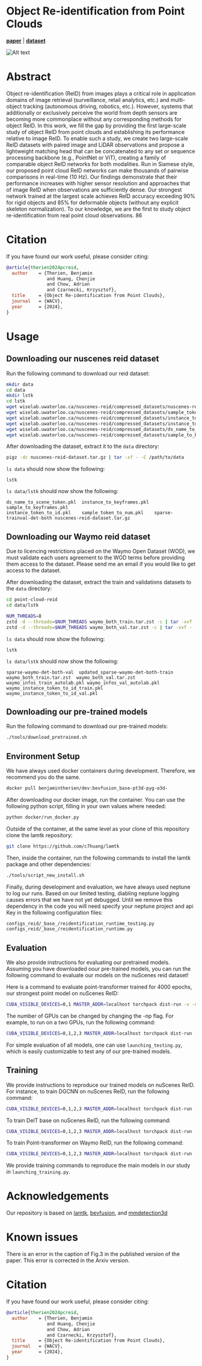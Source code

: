 # Object Re-identification from Point Clouds

[**paper**](https://arxiv.org/abs/2305.10210) | [**dataset**](https://uwaterloo.ca/waterloo-intelligent-systems-engineering-lab/object-re-identification-point-clouds)

![Alt text](rtmm.png "Optional title")


# Abstract
Object re-identification (ReID) from images plays a critical role in application domains of image retrieval (surveillance, retail analytics, etc.) and multi-object tracking (autonomous driving, robotics, etc.). However, systems that additionally or exclusively perceive the world from depth sensors are becoming more commonplace without any corresponding methods for object ReID. In this work, we fill the gap by providing the first large-scale study of object ReID from point clouds and establishing its performance relative to image ReID. To enable such a study, we create two large-scale ReID datasets with paired image and LiDAR observations and propose a lightweight matching head that can be concatenated to any set or sequence processing backbone (e.g., PointNet or ViT), creating a family of comparable object ReID networks for both modalities. Run in Siamese style, our proposed point cloud ReID networks can make thousands of pairwise comparisons in real-time ($10$ Hz). Our findings demonstrate that their performance increases with higher sensor resolution and approaches that of image ReID when observations are sufficiently dense. Our strongest network trained at the largest scale achieves ReID accuracy exceeding $90\%$ for rigid objects and $85\%$ for deformable objects (without any explicit skeleton normalization). To our knowledge, we are the first to study object re-identification from real point cloud observations.
86

# Citation
If you have found our work useful, please consider citing:
```BibTeX
@article{therien2024pcreid,
  author    = {Therien, Benjamin 
               and Huang, Chenjie 
               and Chow, Adrian
               and Czarnecki, Krzysztof},
  title     = {Object Re-identification from Point Clouds},
  journal   = {WACV},
  year      = {2024},
}
```

# Usage
## Downloading our nuscenes reid dataset

Run the following command to download our reid dataset:

```bash
mkdir data
cd data
mkdir lstk
cd lstk
wget wiselab.uwaterloo.ca/nuscenes-reid/compressed_datasets/nuscenes-reid-dataset.tar.gz
wget wiselab.uwaterloo.ca/nuscenes-reid/compressed_datasets/sample_token_to_num.pkl
wget wiselab.uwaterloo.ca/nuscenes-reid/compressed_datasets/instance_token_to_id.pkl
wget wiselab.uwaterloo.ca/nuscenes-reid/compressed_datasets/instance_to_keyframes.pkl
wget wiselab.uwaterloo.ca/nuscenes-reid/compressed_datasets/ds_name_to_scene_token.pkl
wget wiselab.uwaterloo.ca/nuscenes-reid/compressed_datasets/sample_to_keyframes.pkl
```

After downloading the dataset, extract it to the `data` directory:

```bash
pigz -dc nuscenes-reid-dataset.tar.gz | tar -xf - -C /path/to/data
```

`ls data` should now show the following:
```
lstk
```
`ls data/lstk` should now show the following:
```
ds_name_to_scene_token.pkl  instance_to_keyframes.pkl  sample_to_keyframes.pkl
instance_token_to_id.pkl    sample_token_to_num.pkl    sparse-trainval-det-both nuscenes-reid-dataset.tar.gz
```
## Downloading our Waymo reid dataset
Due to licencing restrictions placed on the Waymo Open Dataset (WOD), we must validate each users agreement to the WOD terms before providing them access to the dataset. Please send me an email if you would like to get access to the dataset.

After downloading the dataset, extract the train and validations datasets to the `data` directory:
```bash
cd point-cloud-reid
cd data/lstk

NUM_THREADS=8
zstd -d --threads=$NUM_THREADS waymo_both_train.tar.zst -c | tar -xvf -
zstd -d --threads=$NUM_THREADS waymo_both_val.tar.zst -c | tar -xvf -
```
`ls data` should now show the following:
```
lstk
```
`ls data/lstk` should now show the following:
```
sparse-waymo-det-both-val  updated_sparse-waymo-det-both-train  waymo_both_train.tar.zst  waymo_both_val.tar.zst
waymo_infos_train_autolab.pkl waymo_infos_val_autolab.pkl waymo_instance_token_to_id_train.pkl waymo_instance_token_to_id_val.pkl
```

## Downloading our pre-trained models

Run the following command to download our pre-trained models:

```bash
./tools/download_pretrained.sh
```

## Environment Setup
We have always used docker containers during development. Therefore, we recommend you do the same.
```bash
docker pull benjamintherien/dev:bevfusion_base-pt3d-pyg-o3d-
```
After downloading our docker image, run the container. You can use the following python script, filling in your own values where needed:
```bash
python docker/run_docker.py
```
Outside of the container, at the same level as your clone of this repository clone the lamtk repository:
```bash
git clone https://github.com/c7huang/lamtk
```
Then, inside the container, run the following commands to install the lamtk package and other dependencies:
```bash
./tools/script_new_install.sh
```
Finally, during development and evaluation, we have always used neptune to log our runs. Based on our limited testing, diabling neptune logging causes errors that we have not yet debugged. Until we remove this dependency in the code you will need specify your neptune project and api Key in the following configuration files:
```bash
configs_reid/_base_/reidentification_runtime_testing.py
configs_reid/_base_/reidentification_runtime.py
```

## Evaluation

We also provide instructions for evaluating our pretrained models. Assuming you have downloaded oour pre-trained models, you can run the following command to evaluate our models on the nuScenes reid dataset!

Here is a command to evaluate point-transformer trained for 4000 epochs, our strongest point model on nuScenes ReID:

```bash
CUDA_VISIBLE_DEVICES=0,1 MASTER_ADDR=localhost torchpack dist-run -v -np 2 python tools/train.py configs_reid/reid_nuscenes_pts/testing_pts_point-transformer_r_nus_det_500e.py --checkpoint pretrained/nuscenes/pts_point-transformer_r_nus_det_4000e.pth
```
The number of GPUs can be changed by changing the -np flag. For example, to run on a two GPUs, run the following command:
```bash
CUDA_VISIBLE_DEVICES=0,1,2,3 MASTER_ADDR=localhost torchpack dist-run -v -np 4 python tools/train.py configs_reid/reid_nuscenes_pts/testing_pts_point-transformer_r_nus_det_500e.py --checkpoint pretrained/nuscenes/pts_point-transformer_r_nus_det_4000e.pth
```

For simple evaluation of all models, one can use `launching_testing.py`, which is easily customizable to test any of our pre-trained models.

## Training

We provide instructions to reproduce our trained models on nuScenes ReID. For instance, to train DGCNN on nuScenes ReID, run the following command:

```bash
CUDA_VISIBLE_DEVICES=0,1,2,3 MASTER_ADDR=localhost torchpack dist-run -v -np 4 python tools/train.py configs_reid/reid_nuscenes_pts/pts_dgcnn_point-cat_nus_det_4x256_500e.py --seed 66
```
To train DeIT base on nuScenes ReID, run the following command:
```bash
CUDA_VISIBLE_DEVICES=0,1,2,3 MASTER_ADDR=localhost torchpack dist-run -v -np 4 python tools/train.py configs_reid/reid_nuscenes_image/rgb_deit-base_point-cat_pt_nus_det_4x60_200e.py --seed 66
```
To train Point-transformer on Waymo ReID, run the following command:
```bash
CUDA_VISIBLE_DEVICES=0,1,2,3 MASTER_ADDR=localhost torchpack dist-run -v -np 4 python tools/train.py configs_reid/reid_waymo_pts/pts_point-transformer_point-cat_waymo_det_4x256_400e.py --seed 66
```
We provide training commands to reproduce the main models in our study in `launching_training.py`.

# Acknowledgements

Our repository is based on [lamtk](https://github.com/c7huang/lamtk), [bevfusion](https://github.com/mit-han-lab/bevfusion), and [mmdetection3d](https://github.com/open-mmlab/mmdetection3d)

# Known issues
There is an error in the caption of Fig.3 in the published version of the paper. This error is corrected in the Arxiv version.

# Citation
If you have found our work useful, please consider citing:
```BibTeX
@article{therien2024pcreid,
  author    = {Therien, Benjamin 
               and Huang, Chenjie 
               and Chow, Adrian
               and Czarnecki, Krzysztof},
  title     = {Object Re-identification from Point Clouds},
  journal   = {WACV},
  year      = {2024},
}
```
